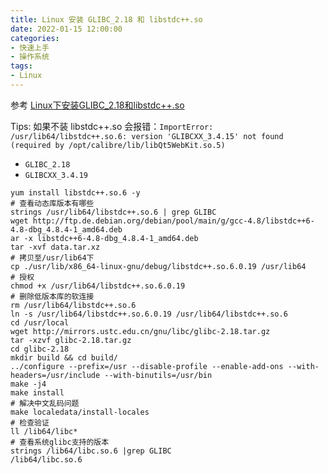 ```yaml
---
title: Linux 安装 GLIBC_2.18 和 libstdc++.so
date: 2022-01-15 ‏‎12:00:00
categories:
- 快速上手
- 操作系统
tags:
- Linux
---
```


参考 [Linux下安装GLIBC_2.18和libstdc++.so](https://www.jianshu.com/p/f23129adb8c4)

Tips: 如果不装 libstdc++.so 会报错：`ImportError: /usr/lib64/libstdc++.so.6: version 'GLIBCXX_3.4.15' not found (required by /opt/calibre/lib/libQt5WebKit.so.5)`

- `GLIBC_2.18`
- `GLIBCXX_3.4.19`

```shell
yum install libstdc++.so.6 -y
# 查看动态库版本有哪些
strings /usr/lib64/libstdc++.so.6 | grep GLIBC
wget http://ftp.de.debian.org/debian/pool/main/g/gcc-4.8/libstdc++6-4.8-dbg_4.8.4-1_amd64.deb
ar -x libstdc++6-4.8-dbg_4.8.4-1_amd64.deb
tar -xvf data.tar.xz
# 拷贝至/usr/lib64下
cp ./usr/lib/x86_64-linux-gnu/debug/libstdc++.so.6.0.19 /usr/lib64
# 授权
chmod +x /usr/lib64/libstdc++.so.6.0.19
# 删除低版本库的软连接
rm /usr/lib64/libstdc++.so.6
ln -s /usr/lib64/libstdc++.so.6.0.19 /usr/lib64/libstdc++.so.6
cd /usr/local
wget http://mirrors.ustc.edu.cn/gnu/libc/glibc-2.18.tar.gz
tar -xzvf glibc-2.18.tar.gz
cd glibc-2.18
mkdir build && cd build/
../configure --prefix=/usr --disable-profile --enable-add-ons --with-headers=/usr/include --with-binutils=/usr/bin
make -j4
make install
# 解决中文乱码问题
make localedata/install-locales
# 检查验证
ll /lib64/libc*
# 查看系统glibc支持的版本
strings /lib64/libc.so.6 |grep GLIBC
/lib64/libc.so.6
```